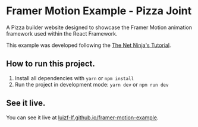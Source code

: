 # Framer Motion Example - Pizza Joint

A Pizza builder website designed to showcase the Framer Motion animation framework used within the React Framework.

This example was developed following the [The Net Ninja's Tutorial](https://www.youtube.com/playlist?list=PL4cUxeGkcC9iHDnQfTHEVVceOEBsOf07i).

## How to run this project.

1. Install all dependencies with `yarn` or `npm install`
2. Run the project in development mode: `yarn dev` or `npm run dev`

## See it live.

You can see it live at [luizf-lf.github.io/framer-motion-example](https://luizf-lf.github.io/framer-motion-example/).
